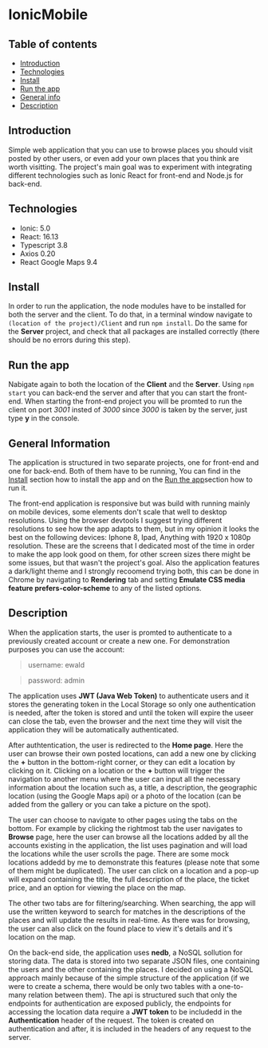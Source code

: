 # IonicMobile

## Table of contents
* [Introduction](#introduction)
* [Technologies](#technologies)
* [Install](#install)
* [Run the app](#run-the-app)
* [General info](#general-information)
* [Description](#description)

## Introduction
Simple web application that you can use to browse places you should visit posted by other users, or even add your own places that you think are worth visitting. The project's main goal was to experiment with integrating different technologies such as Ionic React for front-end and Node.js for back-end. 

## Technologies
- Ionic: 5.0
- React: 16.13
- Typescript 3.8
- Axios 0.20
- React Google Maps 9.4

## Install
In order to run the application, the node modules have to be installed for both the server and the client. To do that, in a terminal window navigate to `(location of the project)/Client` and run `npm install`. Do the same for the **Server** project, and check that all packages are installed correctly (there should be no errors during this step).

## Run the app
Nabigate again to both the location of the **Client** and the **Server**. Using `npm start` you can back-end the server and after that you can start the front-end. When starting the front-end project you will be promted to run the client on port *3001* insted of *3000* since *3000* is taken by the server, just type **y** in the console.

## General Information
The application is structured in two separate projects, one for front-end and one for back-end. Both of them have to be running, You can find in the [Install](#install) section how to install the app and on the [Run the app](#run-the-app)section how to run it.

The front-end application is responsive but was build with running mainly on mobile devices, some elements don't scale that well to desktop resolutions. Using the browser devtools I suggest trying different resolutions to see how the app adapts to them, but in my opinion it looks the best on the following devices: Iphone 8, Ipad, Anything with 1920 x 1080p resolution. These are the screens that I dedicated most of the time in order to make the app look good on them, for other screen sizes there might be some issues, but that wasn't the project's goal. Also the application features a dark/light theme and I strongly recoomend trying both, this can be done in Chrome by navigating to **Rendering** tab and setting **Emulate CSS media feature prefers-color-scheme** to any of the listed options.

## Description
When the application starts, the user is promted to authenticate to a previously created account or create a new one. For demonstration purposes you can use the account:
>username: ewald

>password: admin

The application uses **JWT (Java Web Token)** to authenticate users and it stores the generating token in the Local Storage so only one authentication is needed, after the token is stored and until the token will expire the useer can close the tab, even the browser and the next time they will visit the application they will be automatically authenticated. 

After authtentication, the user is redirected to the **Home page**. Here the user can browse their own posted locations, can add a new one by clicking the **+** button in the bottom-right corner, or they can edit a location by clicking on it. Clicking on a location or the **+** button will trigger the navigation to another menu where the user can input all the necessary information about the location such as, a title, a description, the geographic location (using the Google Maps api) or a photo of the location (can be added from the gallery or you can take a picture on the spot).

The user can choose to navigate to other pages using the tabs on the bottom. For example by clicking the rightmost tab the user navigates to **Browse** page, here the user can browse all the locations added by all the accounts existing in the application, the list uses pagination and will load the locations while the user scrolls the page. There are some mock locations addedd by me to demonstrate this features (please note that some of them might be duplicated). The user can click on a location and a pop-up will expand containing the title, the full description of the place, the ticket price, and an option for viewing the place on the map.

The other two tabs are for filtering/searching. When searching, the app will use the written keyword to search for matches in the descriptions of the places and will update the results in real-time. As there was for browsing, the user can also click on the found place to view it's details and it's location on the map.

On the back-end side, the application uses **nedb**, a NoSQL sollution for storing data. The data is stored into two separate JSON files, one containing the users and the other containing the places. I decided on using a NoSQL approach mainly because of the simple structure of the application (if we were to create a schema, there would be only two tables with a one-to-many relation between them). The api is structured such that only the endpoints for authentication are exposed publicly, the endpoints for accessing the location data require a **JWT token** to be includedd in the **Authentication** header of the request. The token is created on authentication and after, it is included in the headers of any request to the server.


